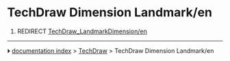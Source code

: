 # TechDraw Dimension Landmark/en
1.  REDIRECT [TechDraw_LandmarkDimension/en](TechDraw_LandmarkDimension/en.md)



---
⏵ [documentation index](../README.md) > [TechDraw](TechDraw_Workbench.md) > TechDraw Dimension Landmark/en
